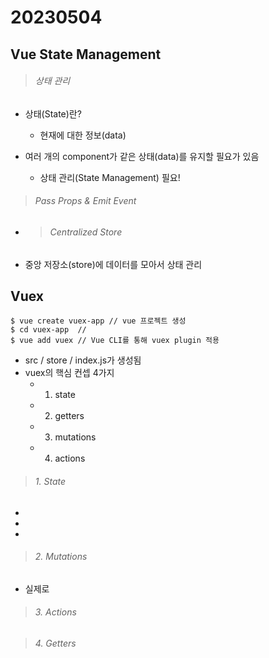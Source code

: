 # 20230504

## Vue State Management

> ###### 상태 관리

- 상태(State)란?
  
  - 현재에 대한 정보(data)

- 여러 개의 component가 같은 상태(data)를 유지할 필요가 있음
  
  - 상태 관리(State Management) 필요!

> ###### Pass Props & Emit Event

- > ###### Centralized Store

- 중앙 저장소(store)에 데이터를 모아서 상태 관리

## Vuex

```
$ vue create vuex-app // vue 프로젝트 생성
$ cd vuex-app  // 
$ vue add vuex // Vue CLI를 통해 vuex plugin 적용
```

- src / store / index.js가 생성됨
- vuex의 핵심 컨셉 4가지
  - 1. state
  - 2. getters
  - 3. mutations
  - 4. actions

> ###### 1. State

- 
- 
- 

> ###### 2. Mutations

- 실제로 

> ###### 3. Actions

> ###### 4. Getters
